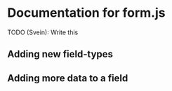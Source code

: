 # Documentation for form.js

TODO (Svein): Write this

## Adding new field-types

## Adding more data to a field